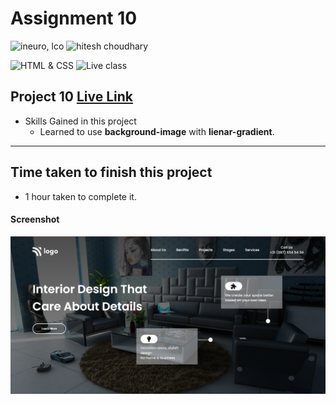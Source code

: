 # Assignment 10

![ineuro, lco](https://img.shields.io/badge/iNeuron-LCO-green)
![hitesh choudhary](https://img.shields.io/badge/Hitesh--Choudhary-Full--stack--JS--bootcamp-red)

![HTML & CSS](https://img.shields.io/badge/HTML-CSS-orange)
![Live class](https://img.shields.io/badge/LIVE--CLASS-PROJECT--10-lightgrey)


## Project 10 [Live Link](https://live-proj-10.netlify.app)

-   Skills Gained in this project
    -   Learned to use **background-image** with **lienar-gradient**.

---

## Time taken to finish this project

-   1 hour taken to complete it.

#### Screenshot

![Desktop](./screenshots/project-10.png)
